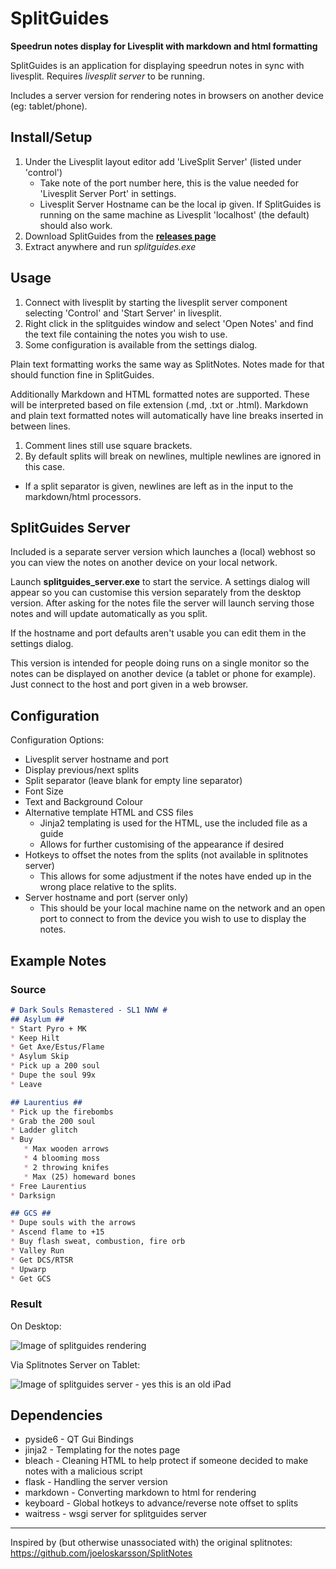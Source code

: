 # SplitGuides #

**Speedrun notes display for Livesplit with markdown and html formatting**

SplitGuides is an application for displaying speedrun notes in sync with livesplit.
Requires *livesplit server* to be running.

Includes a server version for rendering notes in browsers on another device 
(eg: tablet/phone).

## Install/Setup ##

1. Under the Livesplit layout editor add 'LiveSplit Server' (listed under 'control')
   * Take note of the port number here, this is the value needed for 
     'Livesplit Server Port' in settings.
   * Livesplit Server Hostname can be the local ip given. If SplitGuides is running
     on the same machine as Livesplit 'localhost' (the default) should also work.
2. Download SplitGuides from the [**releases page**](https://github.com/DavidCEllis/SplitGuides/releases)
3. Extract anywhere and run *splitguides.exe*

## Usage ##

1. Connect with livesplit by starting the livesplit server component selecting 
   'Control' and 'Start Server' in livesplit.
2. Right click in the splitguides window and select 'Open Notes' and find the text file
   containing the notes you wish to use.
3. Some configuration is available from the settings dialog.
   
Plain text formatting works the same way as SplitNotes. 
Notes made for that should function fine in SplitGuides. 

Additionally Markdown and HTML formatted notes are supported.
These will be interpreted based on file extension (.md, .txt or .html).
Markdown and plain text formatted notes will automatically have line breaks 
inserted in between lines.

1. Comment lines still use square brackets.
2. By default splits will break on newlines, multiple newlines are ignored in this case.
  * If a split separator is given, newlines are left as in the input to the 
    markdown/html processors.
   
## SplitGuides Server ##

Included is a separate server version which launches a (local) webhost so you can view 
the notes on another device on your local network.

Launch **splitguides_server.exe** to start the service. A settings dialog will appear
so you can customise this version separately from the desktop version. After asking
for the notes file the server will launch serving those notes and will update
automatically as you split.

If the hostname and port defaults aren't usable you can edit them 
in the settings dialog.

This version is intended for people doing runs on a single monitor so the notes can be
displayed on another device (a tablet or phone for example). Just connect to the host
and port given in a web browser.
   
## Configuration ##

Configuration Options:

* Livesplit server hostname and port
* Display previous/next splits
* Split separator (leave blank for empty line separator)
* Font Size
* Text and Background Colour
* Alternative template HTML and CSS files 
   * Jinja2 templating is used for the HTML, use the included file as a guide
   * Allows for further customising of the appearance if desired
* Hotkeys to offset the notes from the splits (not available in splitnotes server)
   * This allows for some adjustment if the notes have ended up in the wrong place
     relative to the splits.
* Server hostname and port (server only)
   * This should be your local machine name on the network and an open port to
     connect to from the device you wish to use to display the notes.

## Example Notes ##

### Source ###

```markdown
# Dark Souls Remastered - SL1 NWW #
## Asylum ##
* Start Pyro + MK
* Keep Hilt
* Get Axe/Estus/Flame
* Asylum Skip
* Pick up a 200 soul
* Dupe the soul 99x
* Leave

## Laurentius ##
* Pick up the firebombs
* Grab the 200 soul
* Ladder glitch
* Buy 
   * Max wooden arrows
   * 4 blooming moss
   * 2 throwing knifes
   * Max (25) homeward bones
* Free Laurentius
* Darksign

## GCS ##
* Dupe souls with the arrows
* Ascend flame to +15
* Buy flash sweat, combustion, fire orb
* Valley Run
* Get DCS/RTSR
* Upwarp
* Get GCS
```

### Result ###

On Desktop:

![Image of splitguides rendering](resources/splits_example.png)

Via Splitnotes Server on Tablet:

![Image of splitguides server - yes this is an old iPad](resources/splitguides_server_example.jpg)

## Dependencies ##
* pyside6 - QT Gui Bindings
* jinja2 - Templating for the notes page
* bleach - Cleaning HTML to help protect if someone decided to make notes with a malicious script
* flask - Handling the server version
* markdown - Converting markdown to html for rendering
* keyboard - Global hotkeys to advance/reverse note offset to splits
* waitress - wsgi server for splitguides server

--- 

Inspired by (but otherwise unassociated with) the original splitnotes: 
https://github.com/joeloskarsson/SplitNotes
